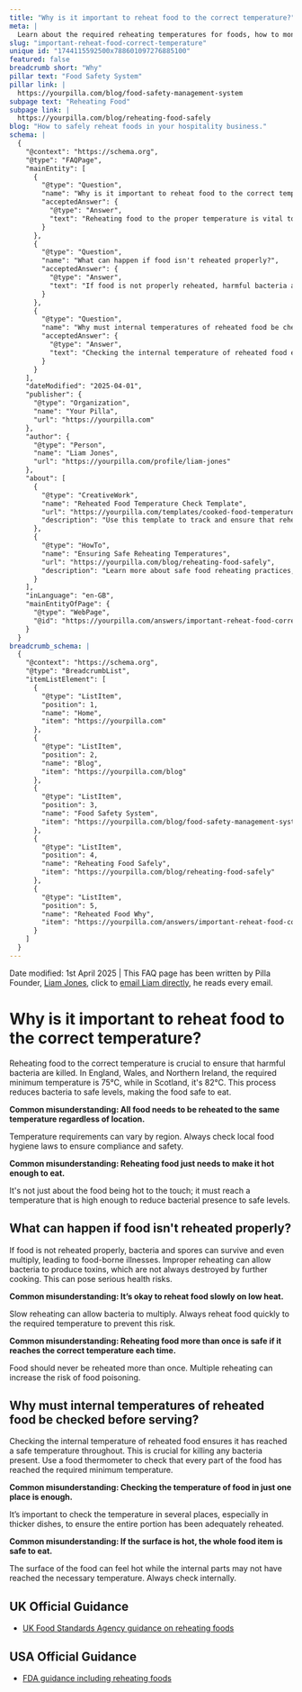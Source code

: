 ```yaml
---
title: "Why is it important to reheat food to the correct temperature?"
meta: |
  Learn about the required reheating temperatures for foods, how to monitor and record them, and corrective actions for non-compliance.
slug: "important-reheat-food-correct-temperature"
unique id: "1744115592500x788601097276885100"
featured: false
breadcrumb short: "Why"
pillar text: "Food Safety System"
pillar link: |
  https://yourpilla.com/blog/food-safety-management-system
subpage text: "Reheating Food"
subpage link: |
  https://yourpilla.com/blog/reheating-food-safely
blog: "How to safely reheat foods in your hospitality business."
schema: |
  {
    "@context": "https://schema.org",
    "@type": "FAQPage",
    "mainEntity": [
      {
        "@type": "Question",
        "name": "Why is it important to reheat food to the correct temperature?",
        "acceptedAnswer": {
          "@type": "Answer",
          "text": "Reheating food to the proper temperature is vital to destroy harmful bacteria and make the food safe to eat. The required minimum temperature is 75°C in England, Wales, and Northern Ireland, and 82°C in Scotland. These temperatures reduce bacteria to safe levels."
        }
      },
      {
        "@type": "Question",
        "name": "What can happen if food isn't reheated properly?",
        "acceptedAnswer": {
          "@type": "Answer",
          "text": "If food is not properly reheated, harmful bacteria and spores may not be destroyed and can multiply, leading to foodborne illnesses. Improper reheating may allow bacteria to produce toxins, posing serious health risks."
        }
      },
      {
        "@type": "Question",
        "name": "Why must internal temperatures of reheated food be checked before serving?",
        "acceptedAnswer": {
          "@type": "Answer",
          "text": "Checking the internal temperature of reheated food ensures it has reached a safe temperature throughout, which is crucial for killing any bacteria present. It's important to check the temperature in several places of the food, particularly thicker dishes, to ensure all parts are adequately reheated."
        }
      }
    ],
    "dateModified": "2025-04-01",
    "publisher": {
      "@type": "Organization",
      "name": "Your Pilla",
      "url": "https://yourpilla.com"
    },
    "author": {
      "@type": "Person",
      "name": "Liam Jones",
      "url": "https://yourpilla.com/profile/liam-jones"
    },
    "about": [
      {
        "@type": "CreativeWork",
        "name": "Reheated Food Temperature Check Template",
        "url": "https://yourpilla.com/templates/cooked-food-temperature-check",
        "description": "Use this template to track and ensure that reheated food reaches the required temperatures for safety and compliance."
      },
      {
        "@type": "HowTo",
        "name": "Ensuring Safe Reheating Temperatures",
        "url": "https://yourpilla.com/blog/reheating-food-safely",
        "description": "Learn more about safe food reheating practices, including how to properly monitor and document the process to meet health standards."
      }
    ],
    "inLanguage": "en-GB",
    "mainEntityOfPage": {
      "@type": "WebPage",
      "@id": "https://yourpilla.com/answers/important-reheat-food-correct-temperature"
    }
  }
breadcrumb_schema: |
  {
    "@context": "https://schema.org",
    "@type": "BreadcrumbList",
    "itemListElement": [
      {
        "@type": "ListItem",
        "position": 1,
        "name": "Home",
        "item": "https://yourpilla.com"
      },
      {
        "@type": "ListItem",
        "position": 2,
        "name": "Blog",
        "item": "https://yourpilla.com/blog"
      },
      {
        "@type": "ListItem",
        "position": 3,
        "name": "Food Safety System",
        "item": "https://yourpilla.com/blog/food-safety-management-system"
      },
      {
        "@type": "ListItem",
        "position": 4,
        "name": "Reheating Food Safely",
        "item": "https://yourpilla.com/blog/reheating-food-safely"
      },
      {
        "@type": "ListItem",
        "position": 5,
        "name": "Reheated Food Why",
        "item": "https://yourpilla.com/answers/important-reheat-food-correct-temperature"
      }
    ]
  }
---
```


Date modified: 1st April 2025 | This FAQ page has been written by Pilla Founder, [Liam Jones](https://yourpilla.com/profile/liam-jones), click to [email Liam directly](https://mailto:liam@yourpilla.com), he reads every email.

# Why is it important to reheat food to the correct temperature?

Reheating food to the correct temperature is crucial to ensure that harmful bacteria are killed. In England, Wales, and Northern Ireland, the required minimum temperature is 75°C, while in Scotland, it's 82°C. This process reduces bacteria to safe levels, making the food safe to eat.

**Common misunderstanding: All food needs to be reheated to the same temperature regardless of location.**

Temperature requirements can vary by region. Always check local food hygiene laws to ensure compliance and safety.

**Common misunderstanding: Reheating food just needs to make it hot enough to eat.**

It's not just about the food being hot to the touch; it must reach a temperature that is high enough to reduce bacterial presence to safe levels.

## What can happen if food isn't reheated properly?

If food is not reheated properly, bacteria and spores can survive and even multiply, leading to food-borne illnesses. Improper reheating can allow bacteria to produce toxins, which are not always destroyed by further cooking. This can pose serious health risks.

**Common misunderstanding: It’s okay to reheat food slowly on low heat.**

Slow reheating can allow bacteria to multiply. Always reheat food quickly to the required temperature to prevent this risk.

**Common misunderstanding: Reheating food more than once is safe if it reaches the correct temperature each time.**

Food should never be reheated more than once. Multiple reheating can increase the risk of food poisoning.

## Why must internal temperatures of reheated food be checked before serving?

Checking the internal temperature of reheated food ensures it has reached a safe temperature throughout. This is crucial for killing any bacteria present. Use a food thermometer to check that every part of the food has reached the required minimum temperature.

**Common misunderstanding: Checking the temperature of food in just one place is enough.**

It’s important to check the temperature in several places, especially in thicker dishes, to ensure the entire portion has been adequately reheated.

**Common misunderstanding: If the surface is hot, the whole food item is safe to eat.**

The surface of the food can feel hot while the internal parts may not have reached the necessary temperature. Always check internally.

## UK Official Guidance

-   [UK Food Standards Agency guidance on reheating foods](https://www.food.gov.uk/sites/default/files/media/document/reheating.pdf)
    

## USA Official Guidance

-   [FDA guidance including reheating foods](https://www.fsis.usda.gov/food-safety/safe-food-handling-and-preparation/food-safety-basics/leftovers-and-food-safety#:~:text=When%20reheating%20leftovers%2C%20be%20sure,heat%20all%20the%20way%20through.)